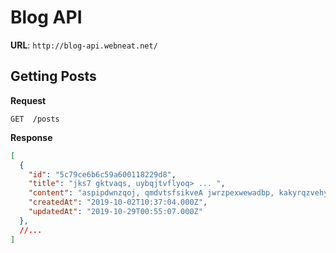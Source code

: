 # Blog API

**URL**: `http://blog-api.webneat.net/`

## Getting Posts

**Request**
```
GET  /posts
```

**Response**
```json
[
  {
    "id": "5c79ce6b6c59a600118229d8",
    "title": "jks7 gktvaqs, uybqjtvflyoq> ... ",
    "content": "aspipdwnzqoj, qmdvtsfsikveA jwrzpexwewadbp, kakyrqzvehycy, ...",
    "createdAt": "2019-10-02T10:37:04.000Z",
    "updatedAt": "2019-10-29T00:55:07.000Z"
  },
  //...
]
```

